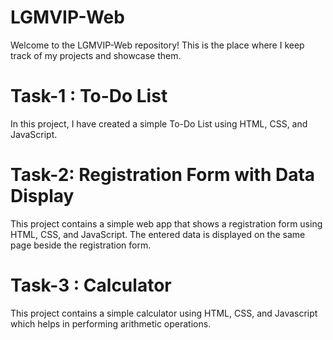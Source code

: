 # LGMVIP-Web
Welcome to the LGMVIP-Web repository! This is the place where I keep track of my projects and showcase them.

# Task-1 :  To-Do List 
 In this project, I have created a simple To-Do List using HTML, CSS, and JavaScript.
 
# Task-2: Registration Form with Data Display
This project contains a simple web app that shows a registration form using HTML, CSS, and JavaScript. The entered data is displayed on the same page beside the registration form.

# Task-3 : Calculator
This project contains a simple calculator using HTML, CSS,  and Javascript which helps in performing arithmetic operations.
